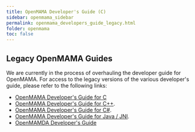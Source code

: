 ```yaml
---
title: OpenMAMA Developer's Guide (C)
sidebar: openmama_sidebar
permalink: openmama_developers_guide_legacy.html
folder: openmama
toc: false
---
```


## Legacy OpenMAMA Guides

We are currently in the process of overhauling the developer guide for OpenMAMA. For access to the legacy versions
of the various developer's guide, please refer to the following links:

* [OpenMAMA Developer's Guide for C](http://www.openmama.org/sites/default/files/OpenMAMA%20Developer%27s%20Guide%20C.pdf)
* [OpenMAMA Developer's Guide for C++](http://www.openmama.org/sites/default/files/OpenMAMA%20Developers%20Guide%20C%2B%2B.pdf).
* [OpenMAMA Developer's Guide for C#](http://www.openmama.org/sites/default/files/OpenMAMA%20Developers%20Guide%20C-Sharp.pdf).
* [OpenMAMA Developer's Guide for Java / JNI](http://www.openmama.org/sites/default/files/OpenMAMA%20Developers%20Guide%20JNI.pdf).
* [OpenMAMDA Developer's Guide](http://www.openmama.org/sites/default/files/OpenMAMDA%20Developers%20Guide.pdf)